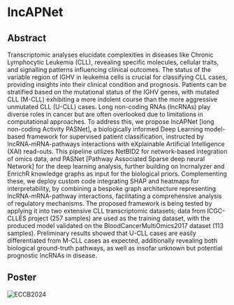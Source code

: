 # lncAPNet

## Abstract

Transcriptomic analyses elucidate complexities in diseases like Chronic Lymphocytic Leukemia (CLL), revealing specific molecules, cellular traits, and signalling patterns influencing clinical outcomes. The status of the variable region of IGHV in leukemia cells is crucial for classifying CLL cases, providing insights into their clinical condition and prognosis. Patients can be stratified based on the mutational status of the IGHV genes, with mutated CLL (M-CLL) exhibiting a more indolent course than the more aggressive unmutated CLL (U-CLL) cases. Long non-coding RNAs (lncRNAs) play diverse roles in cancer but are often overlooked due to limitations in computational approaches. To address this, we propose lncAPNet [long non-coding Activity PASNet], a biologically informed Deep Learning model-based framework for supervised patient classification, instructed by lncRNA-mRNA-pathways interactions with eXplainable Artificial Intelligence (XAI) read-outs. This pipeline utilizes NetBID2 for network-based integration of omics data, and PASNet [Pathway Associated Sparse deep neural Network] for the deep learning analysis, further building on lncrnalyzer and EnrichR knowledge graphs as input for the biological priors. Complementing these, we deploy custom code integrating SHAP and heatmaps for interpretability, by combining a bespoke graph architecture representing lncRNA-mRNA-pathway interactions, facilitating a comprehensive analysis of regulatory mechanisms. The proposed framework is being tested by applying it into two extensive CLL transcriptomic datasets; data from ICGC-CLLES project (257 samples) are used as the training dataset, with the produced model validated on the BloodCancerMultiOmics2017 dataset (113 samples). Preliminary results showed that U-CLL cases are easily differentiated from M-CLL cases as expected, additionally revealing both biological ground-truth pathways, as well as insofar unknown but potential prognostic lncRNAs in disease.

## Poster

![ECCB2024](https://raw.githubusercontent.com/BiodataAnalysisGroup/lncAPNet/main/Images/ECCB2024_poster.png)
